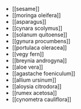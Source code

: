 - [[sesame]]
- [[moringa oleifera]]
- [[asparagus]]
- [[cynara scolymus]]
- [[solanum quitoense]]
- [[gynura procumbens]]
- [[portulaca oleracea]]
- [[vegy fern]]
- [[breynia androgyna]]
- [[aloe vera]]
- [[agastache foeniculum]]
- [[allium ursinum]]
- [[aloysia citrodora]]
- [[rumex acetosa]]
- [[cynometra cauliflora]]